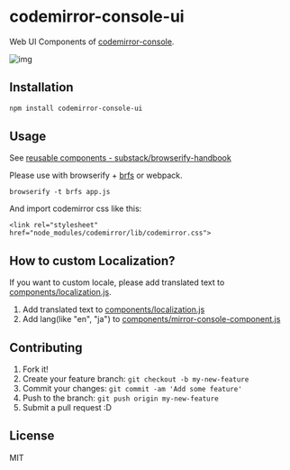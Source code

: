 # codemirror-console-ui

Web UI Components of [codemirror-console](https://github.com/azu/codemirror-console "codemirror-console").

![img](http://monosnap.com/image/jeIGR8EHA2o0CaK0wfI4R3k7tuk4sN.png)

## Installation

``` sh
npm install codemirror-console-ui
```

## Usage

See [reusable components - substack/browserify-handbook](https://github.com/substack/browserify-handbook#reusable-components " reusable components")

Please use with browserify + [brfs](https://github.com/substack/brfs "brfs") or webpack.

```
browserify -t brfs app.js
```

And import codemirror css like this:

```
<link rel="stylesheet" href="node_modules/codemirror/lib/codemirror.css">
```

## How to custom Localization?

If you want to custom locale, please add translated text to [components/localization.js](components/localization.js).

1. Add translated text to [components/localization.js](components/localization.js)
2. Add lang(like "en", "ja") to [components/mirror-console-component.js](components/mirror-console-component.js)

## Contributing

1. Fork it!
2. Create your feature branch: `git checkout -b my-new-feature`
3. Commit your changes: `git commit -am 'Add some feature'`
4. Push to the branch: `git push origin my-new-feature`
5. Submit a pull request :D

## License

MIT
